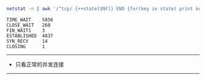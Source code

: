 ```sh
netstat -n | awk '/^tcp/ {++state[$NF]} END {for(key in state) print key,"\t",state[key]}'
```

```
TIME_WAIT    5856
CLOSE_WAIT   268
FIN_WAIT1    3
ESTABLISHED  4837
SYN_RECV     14
CLOSING      1
```

---

* 只看正常的并发连接



---
